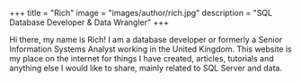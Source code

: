+++
title = "Rich"
image = "images/author/rich.jpg"
description = "SQL Database Developer & Data Wrangler"
+++

Hi there, my name is Rich! I am a database developer or formerly a Senior Information Systems Analyst working in the United Kingdom. This website is my place on the internet for things I have created, articles, tutorials and anything else I would like to share, mainly related to SQL Server and data.